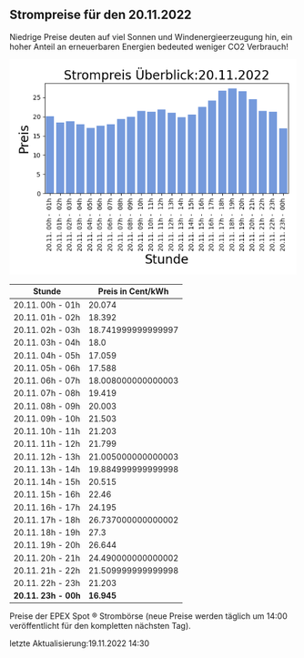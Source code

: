 
## Strompreise für den 20.11.2022

Niedrige Preise deuten auf viel Sonnen und Windenergieerzeugung hin, ein hoher Anteil an erneuerbaren Energien bedeuted weniger CO2 Verbrauch!

![Strompreis übersicht](imgs/strompreis_uebersicht.png)

| Stunde | Preis in Cent/kWh |
|---|---|
| 20.11. 00h -  01h | 20.074 | 
| 20.11. 01h -  02h | 18.392 | 
| 20.11. 02h -  03h | 18.741999999999997 | 
| 20.11. 03h -  04h | 18.0 | 
| 20.11. 04h -  05h | 17.059 | 
| 20.11. 05h -  06h | 17.588 | 
| 20.11. 06h -  07h | 18.008000000000003 | 
| 20.11. 07h -  08h | 19.419 | 
| 20.11. 08h -  09h | 20.003 | 
| 20.11. 09h -  10h | 21.503 | 
| 20.11. 10h -  11h | 21.203 | 
| 20.11. 11h -  12h | 21.799 | 
| 20.11. 12h -  13h | 21.005000000000003 | 
| 20.11. 13h -  14h | 19.884999999999998 | 
| 20.11. 14h -  15h | 20.515 | 
| 20.11. 15h -  16h | 22.46 | 
| 20.11. 16h -  17h | 24.195 | 
| 20.11. 17h -  18h | 26.737000000000002 | 
| 20.11. 18h -  19h | 27.3 | 
| 20.11. 19h -  20h | 26.644 | 
| 20.11. 20h -  21h | 24.490000000000002 | 
| 20.11. 21h -  22h | 21.509999999999998 | 
| 20.11. 22h -  23h | 21.203 | 
| **20.11. 23h -  00h** | **16.945** | 

Preise der EPEX Spot ® Strombörse (neue Preise werden täglich um 14:00 veröffentlicht für den kompletten nächsten Tag).

letzte Aktualisierung:19.11.2022 14:30